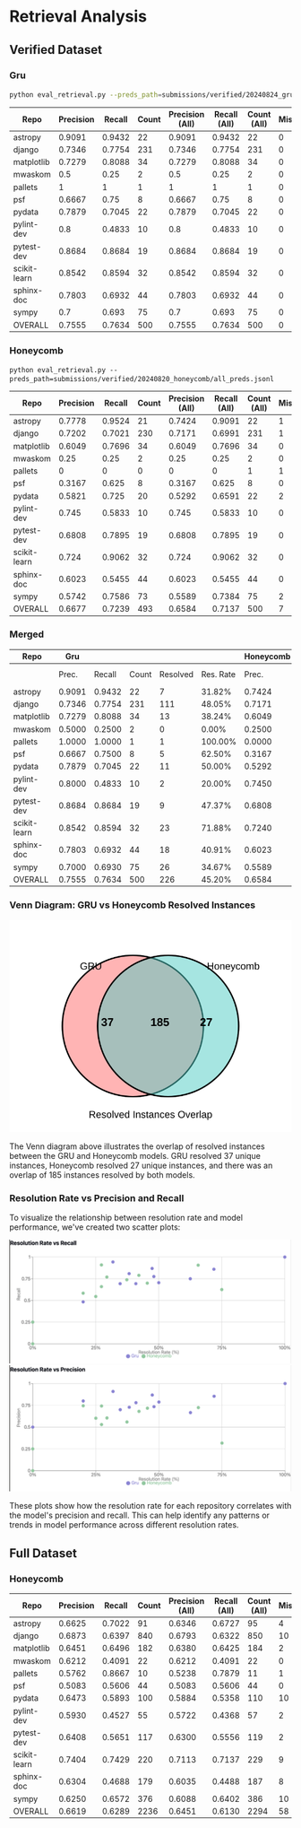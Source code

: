 # Retrieval Analysis

## Verified Dataset

### Gru

```bash
python eval_retrieval.py --preds_path=submissions/verified/20240824_gru/all_preds.jsonl
```

| Repo | Precision | Recall | Count | Precision (All) | Recall (All) | Count (All) | Missing |
|--------------|-----------|--------|-------|-----------------|--------------|-------------|---------|
| astropy | 0.9091 | 0.9432 | 22 | 0.9091 | 0.9432 | 22 | 0 |
| django | 0.7346 | 0.7754 | 231 | 0.7346 | 0.7754 | 231 | 0 |
| matplotlib | 0.7279 | 0.8088 | 34 | 0.7279 | 0.8088 | 34 | 0 |
| mwaskom | 0.5 | 0.25 | 2 | 0.5 | 0.25 | 2 | 0 |
| pallets | 1 | 1 | 1 | 1 | 1 | 1 | 0 |
| psf | 0.6667 | 0.75 | 8 | 0.6667 | 0.75 | 8 | 0 |
| pydata | 0.7879 | 0.7045 | 22 | 0.7879 | 0.7045 | 22 | 0 |
| pylint-dev | 0.8 | 0.4833 | 10 | 0.8 | 0.4833 | 10 | 0 |
| pytest-dev | 0.8684 | 0.8684 | 19 | 0.8684 | 0.8684 | 19 | 0 |
| scikit-learn | 0.8542 | 0.8594 | 32 | 0.8542 | 0.8594 | 32 | 0 |
| sphinx-doc | 0.7803 | 0.6932 | 44 | 0.7803 | 0.6932 | 44 | 0 |
| sympy | 0.7 | 0.693 | 75 | 0.7 | 0.693 | 75 | 0 |
| OVERALL | 0.7555 | 0.7634 | 500 | 0.7555 | 0.7634 | 500 | 0 |

### Honeycomb

```
python eval_retrieval.py --preds_path=submissions/verified/20240820_honeycomb/all_preds.jsonl
```

| Repo | Precision | Recall | Count | Precision (All) | Recall (All) | Count (All) | Missing |
|--------------|-----------|--------|-------|-----------------|--------------|-------------|---------|
| astropy | 0.7778 | 0.9524 | 21 | 0.7424 | 0.9091 | 22 | 1 |
| django | 0.7202 | 0.7021 | 230 | 0.7171 | 0.6991 | 231 | 1 |
| matplotlib | 0.6049 | 0.7696 | 34 | 0.6049 | 0.7696 | 34 | 0 |
| mwaskom | 0.25 | 0.25 | 2 | 0.25 | 0.25 | 2 | 0 |
| pallets | 0 | 0 | 0 | 0 | 0 | 1 | 1 |
| psf | 0.3167 | 0.625 | 8 | 0.3167 | 0.625 | 8 | 0 |
| pydata | 0.5821 | 0.725 | 20 | 0.5292 | 0.6591 | 22 | 2 |
| pylint-dev | 0.745 | 0.5833 | 10 | 0.745 | 0.5833 | 10 | 0 |
| pytest-dev | 0.6808 | 0.7895 | 19 | 0.6808 | 0.7895 | 19 | 0 |
| scikit-learn | 0.724 | 0.9062 | 32 | 0.724 | 0.9062 | 32 | 0 |
| sphinx-doc | 0.6023 | 0.5455 | 44 | 0.6023 | 0.5455 | 44 | 0 |
| sympy | 0.5742 | 0.7586 | 73 | 0.5589 | 0.7384 | 75 | 2 |
| OVERALL | 0.6677 | 0.7239 | 493 | 0.6584 | 0.7137 | 500 | 7 |

### Merged

| Repo | Gru | | | | | Honeycomb | | | | |
|--------------|---------|--------|--------|----------|-----------|-----------|--------|--------|----------|-----------|
| | Prec. | Recall | Count | Resolved | Res. Rate | Prec. | Recall | Count | Resolved | Res. Rate |
| astropy | 0.9091 | 0.9432 | 22 | 7 | 31.82% | 0.7424 | 0.9091 | 22 | 6 | 27.27% |
| django | 0.7346 | 0.7754 | 231 | 111 | 48.05% | 0.7171 | 0.6991 | 231 | 105 | 45.45% |
| matplotlib | 0.7279 | 0.8088 | 34 | 13 | 38.24% | 0.6049 | 0.7696 | 34 | 10 | 29.41% |
| mwaskom | 0.5000 | 0.2500 | 2 | 0 | 0.00% | 0.2500 | 0.2500 | 2 | 0 | 0.00% |
| pallets | 1.0000 | 1.0000 | 1 | 1 | 100.00% | 0.0000 | 0.0000 | 1 | 0 | 0.00% |
| psf | 0.6667 | 0.7500 | 8 | 5 | 62.50% | 0.3167 | 0.6250 | 8 | 6 | 75.00% |
| pydata | 0.7879 | 0.7045 | 22 | 11 | 50.00% | 0.5292 | 0.6591 | 22 | 6 | 27.27% |
| pylint-dev | 0.8000 | 0.4833 | 10 | 2 | 20.00% | 0.7450 | 0.5833 | 10 | 2 | 20.00% |
| pytest-dev | 0.8684 | 0.8684 | 19 | 9 | 47.37% | 0.6808 | 0.7895 | 19 | 8 | 42.11% |
| scikit-learn | 0.8542 | 0.8594 | 32 | 23 | 71.88% | 0.7240 | 0.9062 | 32 | 21 | 65.63% |
| sphinx-doc | 0.7803 | 0.6932 | 44 | 18 | 40.91% | 0.6023 | 0.5455 | 44 | 11 | 25.00% |
| sympy | 0.7000 | 0.6930 | 75 | 26 | 34.67% | 0.5589 | 0.7384 | 75 | 28 | 37.33% |
| OVERALL | 0.7555 | 0.7634 | 500 | 226 | 45.20% | 0.6584 | 0.7137 | 500 | 203 | 40.60% |


### Venn Diagram: GRU vs Honeycomb Resolved Instances

![GRU vs Honeycomb Resolved Instances](images/venn-diagram-gru-honeycomb.svg)

The Venn diagram above illustrates the overlap of resolved instances between the GRU and Honeycomb models. GRU resolved 37 unique instances, Honeycomb resolved 27 unique instances, and there was an overlap of 185 instances resolved by both models.


### Resolution Rate vs Precision and Recall

To visualize the relationship between resolution rate and model performance, we've created two scatter plots:

![Resolution Rate vs Recall](images/resolution-rate-vs-recall.png)
![Resolution Rate vs Precision](images/resolution-rate-vs-precision.png)

These plots show how the resolution rate for each repository correlates with the model's precision and recall. This can help identify any patterns or trends in model performance across different resolution rates.



## Full Dataset

### Honeycomb

| Repo | Precision | Recall | Count | Precision (All) | Recall (All) | Count (All) | Missing | Resolved | Res. Rate |
|--------------|-----------|--------|-------|-----------------|--------------|-------------|---------|----------|-----------|
| astropy | 0.6625 | 0.7022 | 91 | 0.6346 | 0.6727 | 95 | 4 | 18 | 18.95% |
| django | 0.6873 | 0.6397 | 840 | 0.6793 | 0.6322 | 850 | 10 | 238 | 28.00% |
| matplotlib | 0.6451 | 0.6496 | 182 | 0.6380 | 0.6425 | 184 | 2 | 26 | 14.13% |
| mwaskom | 0.6212 | 0.4091 | 22 | 0.6212 | 0.4091 | 22 | 0 | 1 | 4.55% |
| pallets | 0.5762 | 0.8667 | 10 | 0.5238 | 0.7879 | 11 | 1 | 2 | 18.18% |
| psf | 0.5083 | 0.5606 | 44 | 0.5083 | 0.5606 | 44 | 0 | 23 | 52.27% |
| pydata | 0.6473 | 0.5893 | 100 | 0.5884 | 0.5358 | 110 | 10 | 16 | 14.55% |
| pylint-dev | 0.5930 | 0.4527 | 55 | 0.5722 | 0.4368 | 57 | 2 | 5 | 8.77% |
| pytest-dev | 0.6408 | 0.5651 | 117 | 0.6300 | 0.5556 | 119 | 2 | 23 | 19.33% |
| scikit-learn | 0.7404 | 0.7429 | 220 | 0.7113 | 0.7137 | 229 | 9 | 50 | 21.83% |
| sphinx-doc | 0.6304 | 0.4688 | 179 | 0.6035 | 0.4488 | 187 | 8 | 27 | 14.44% |
| sympy | 0.6250 | 0.6572 | 376 | 0.6088 | 0.6402 | 386 | 10 | 77 | 19.95% |
| OVERALL | 0.6619 | 0.6289 | 2236 | 0.6451 | 0.6130 | 2294 | 58 | 506 | 22.06% |